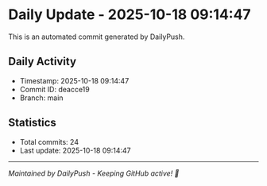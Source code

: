 # Daily Update - 2025-10-18 09:14:47

This is an automated commit generated by DailyPush.

## Daily Activity
- Timestamp: 2025-10-18 09:14:47
- Commit ID: deacce19
- Branch: main

## Statistics
- Total commits: 24
- Last update: 2025-10-18 09:14:47

---
*Maintained by DailyPush - Keeping GitHub active! 🚀*
